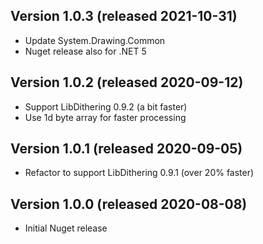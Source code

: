 ## Version 1.0.3 (released 2021-10-31)
- Update System.Drawing.Common
- Nuget release also for .NET 5

## Version 1.0.2 (released 2020-09-12)
- Support LibDithering 0.9.2 (a bit faster)
- Use 1d byte array for faster processing

## Version 1.0.1 (released 2020-09-05)
- Refactor to support LibDithering 0.9.1 (over 20% faster)

## Version 1.0.0 (released 2020-08-08)
- Initial Nuget release